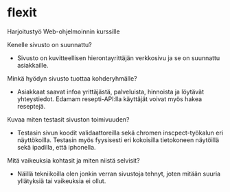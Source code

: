 # flexit
Harjoitustyö Web-ohjelmoinnin kurssille

Kenelle sivusto on suunnattu?
- Sivusto on kuvitteellisen hierontayrittäjän verkkosivu ja se on suunnattu asiakkaille.

Minkä hyödyn sivusto tuottaa kohderyhmälle?
- Asiakkaat saavat infoa yrittäjästä, palveluista, hinnoista ja löytävät yhteystiedot. Edamam resepti-API:lla käyttäjät voivat myös hakea reseptejä.

Kuvaa miten testasit sivuston toimivuuden?
- Testasin sivun koodit validaattoreilla sekä chromen inscpect-työkalun eri näyttökoilla. Testasin myös fyysisesti eri kokoisilla tietokoneen näytöillä sekä ipadilla, että iphonella.

Mitä vaikeuksia kohtasit ja miten niistä selvisit?
- Näillä tekniikoilla olen jonkin verran sivustoja tehnyt, joten mitään suuria yllätyksiä tai vaikeuksia ei ollut.
